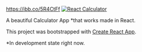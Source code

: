 https://ibb.co/5R4CtFf
[![React Calculator](https://ibb.co/5R4CtFf)](https://awesomelike.github.io/react-calculator/)

A beautiful Calculator App *that works made in React.

This project was bootstrapped with [Create React App](https://github.com/facebook/create-react-app).

*In development state right now.

